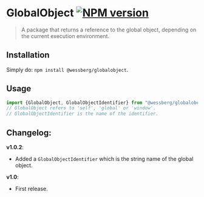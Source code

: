 # GlobalObject [![NPM version][npm-image]][npm-url]
> A package that returns a reference to the global object, depending on the current execution environment.

## Installation
Simply do: `npm install @wessberg/globalobject`.

## Usage

```typescript
import {GlobalObject, GlobalObjectIdentifier} from "@wessberg/globalobect";
// GlobalObject refers to 'self', 'global' or 'window'.
// GlobalObjectIdentifier is the name of the identifier.
```

## Changelog:

**v1.0.2**:

- Added a `GlobalObjectIdentifier` which is the string name of the global object.

**v1.0**:

- First release.

[npm-url]: https://npmjs.org/package/@wessberg/globalobject
[npm-image]: https://badge.fury.io/js/@wessberg/globalobject.svg
